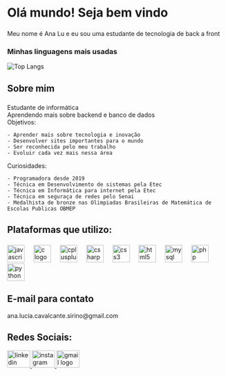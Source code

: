 <h1 align="left">Olá mundo! Seja bem vindo</h1>

###

<p align="left">Meu nome é Ana Lu e eu sou uma estudante de tecnologia de back a front</p>


### Minhas linguagens mais usadas

![Top Langs](https://github-readme-stats.vercel.app/api/top-langs/?username=Nalu-devs&layout=compact&theme=dark)

###

<h2 align="left">Sobre mim</h2>

###

<p>Estudante de informática<br>
Aprendendo mais sobre backend e banco de dados<br>
Objetivos:
  
    - Aprender mais sobre tecnologia e inovação
    - Desenvolver sites importantes para o mundo
    - Ser reconhecida pelo meu trabalho
    - Evoluir cada vez mais nessa área
    
Curiosidades:

    - Programadora desde 2019
    - Técnica em Desenvolvimento de sistemas pela Etec
    - Técnica em Informática para internet pela Etec
    - Técnica em seguraça de redes pelo Senai
    - Medalhista de bronze nas Olimpiadas Brasileiras de Matemática de Escolas Publicas OBMEP
###

<h2 align="left">Plataformas que utilizo:</h2>

###

<div align="left">
  <img src="https://cdn.jsdelivr.net/gh/devicons/devicon/icons/javascript/javascript-original.svg" height="40" width="40" alt="javascript logo"  />
  <img width="13" />
  <img src="https://cdn.jsdelivr.net/gh/devicons/devicon/icons/c/c-original.svg" height="40" width="40" alt="c logo"  />
  <img width="13" />
  <img src="https://cdn.jsdelivr.net/gh/devicons/devicon/icons/cplusplus/cplusplus-original.svg" height="40" width="40" alt="cplusplus logo"  />
  <img width="13" />
  <img src="https://cdn.jsdelivr.net/gh/devicons/devicon/icons/csharp/csharp-original.svg" height="40" width="40" alt="csharp logo"  />
  <img width="13" />
  <img src="https://cdn.jsdelivr.net/gh/devicons/devicon/icons/css3/css3-original.svg" height="40" width="40" alt="css3 logo"  />
  <img width="13" />
  <img src="https://cdn.jsdelivr.net/gh/devicons/devicon/icons/html5/html5-original.svg" height="40" width="40" alt="html5 logo"  />
  <img width="13" />
  <img src="https://cdn.jsdelivr.net/gh/devicons/devicon/icons/mysql/mysql-original.svg" height="40" width="40" alt="mysql logo"  />
  <img width="13" />
  <img src="https://cdn.jsdelivr.net/gh/devicons/devicon/icons/php/php-original.svg" height="40" width="40" alt="php logo"  />
  <img width="13" />
  <img src="https://cdn.jsdelivr.net/gh/devicons/devicon/icons/python/python-original.svg" height="40" width="40" alt="python logo"  />
</div>

<h2 align="left"> E-mail para contato</h2>
<p>ana.lucia.cavalcante.sirino@gmail.com</p>

<h2 align="left">Redes Sociais:</h2>

<div align="left">
  <a href="www.linkedin.com/in/ana-sirino-952a8b33b" target="_blank">
    <img src="https://raw.githubusercontent.com/maurodesouza/profile-readme-generator/master/src/assets/icons/social/linkedin/default.svg" width="53" height="40" alt="linkedin logo"  />
  </a>
  <a href="https://www.instagram.com/pretty._.ann3?igsh=MTVlaTU4N3pmbWpyag==" target="_blank">
    <img src="https://raw.githubusercontent.com/maurodesouza/profile-readme-generator/master/src/assets/icons/social/instagram/default.svg" width="53" height="40" alt="instagram logo"  />
  </a>
  <a href="https://mail.google.com/mail/u/1/?ogbl#inbox" target="_blank">
    <img src="https://raw.githubusercontent.com/maurodesouza/profile-readme-generator/master/src/assets/icons/social/gmail/default.svg" width="53" height="40" alt="gmail logo"  />
  </a>
</div>

###

